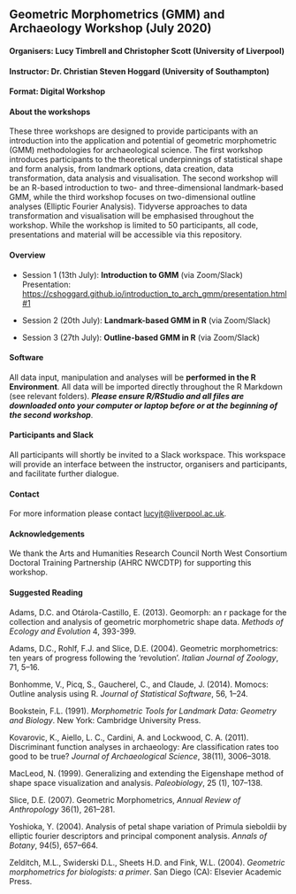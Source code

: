 ## Geometric Morphometrics (GMM) and Archaeology Workshop (July 2020)

#### Organisers: Lucy Timbrell and Christopher Scott (University of Liverpool)
#### Instructor: Dr. Christian Steven Hoggard (University of Southampton)
#### Format: Digital Workshop 

#### About the workshops

These three workshops are designed to provide participants with an introduction into the application and potential of geometric morphometric (GMM) methodologies for archaeological science. The first workshop introduces participants to the theoretical underpinnings of statistical shape and form analysis, from landmark options, data creation, data transformation, data analysis and visualisation. The second workshop will be an R-based introduction to two- and three-dimensional landmark-based GMM, while the third workshop focuses on two-dimensional outline analyses (Elliptic Fourier Analysis). Tidyverse approaches to data transformation and visualisation will be emphasised throughout the workshop. While the workshop is limited to 50 participants, all code, presentations and material will be accessible via this repository.

#### Overview

* Session 1 (13th July): **Introduction to GMM** (via Zoom/Slack)  
Presentation: https://cshoggard.github.io/introduction_to_arch_gmm/presentation.html#1

* Session 2 (20th July): **Landmark-based GMM in R** (via Zoom/Slack)

* Session 3 (27th July): **Outline-based GMM in R** (via Zoom/Slack)

#### Software

All data input, manipulation and analyses will be **performed in the R Environment**. All data will be imported directly throughout the R Markdown (see relevant folders). **_Please ensure R/RStudio and all files are downloaded onto your computer or laptop before or at the beginning of the second workshop_**. 

#### Participants and Slack

All participants will shortly be invited to a Slack workspace. This workspace will provide an interface between the instructor, organisers and participants, and facilitate further dialogue. 

#### Contact

For more information please contact lucyjt@liverpool.ac.uk.

#### Acknowledgements

We thank the Arts and Humanities Research Council North West Consortium Doctoral Training Partnership (AHRC NWCDTP) for supporting this workshop.  

#### Suggested Reading

Adams, D.C. and Otárola-Castillo, E. (2013). Geomorph: an r package for the collection and analysis of geometric morphometric shape data. *Methods of Ecology and Evolution* 4, 393-399. 

Adams, D.C., Rohlf, F.J. and Slice, D.E. (2004). Geometric morphometrics: ten years of progress following the ‘revolution’. *Italian Journal of Zoology*, 71, 5–16. 

Bonhomme, V., Picq, S., Gaucherel, C., and Claude, J. (2014). Momocs: Outline analysis using R. *Journal of
Statistical Software*, 56, 1–24.

Bookstein, F.L. (1991). *Morphometric Tools for Landmark Data: Geometry and Biology*. New York: Cambridge University Press. 

Kovarovic, K., Aiello, L. C., Cardini, A. and Lockwood, C. A. (2011). Discriminant function analyses in
archaeology: Are classification rates too good to be true? *Journal of Archaeological Science*, 38(11),
3006–3018.

MacLeod, N. (1999). Generalizing and extending the Eigenshape method of shape space visualization and
analysis. *Paleobiology*, 25 (1), 107–138.

Slice, D.E. (2007). Geometric Morphometrics, *Annual Review of Anthropology* 36(1), 261–281.  

Yoshioka, Y. (2004). Analysis of petal shape variation of Primula sieboldii by elliptic fourier descriptors and
principal component analysis. *Annals of Botany*, 94(5), 657–664.

Zelditch, M.L., Swiderski D.L., Sheets H.D. and Fink, W.L. (2004). *Geometric morphometrics for biologists: a primer*. San Diego (CA): Elsevier Academic Press.


 
